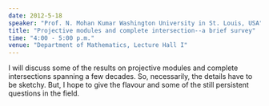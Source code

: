 ```yaml
---
date: 2012-5-18
speaker: "Prof. N. Mohan Kumar Washington University in St. Louis, USA"
title: "Projective modules and complete intersection--a brief survey"
time: "4:00 - 5:00 p.m." 
venue: "Department of Mathematics, Lecture Hall I"
---
```

I will discuss some of the results on projective modules and complete intersections spanning a few decades. So, necessarily, the details have to be sketchy. But, I hope to give the flavour and some of the still persistent questions in the field.
